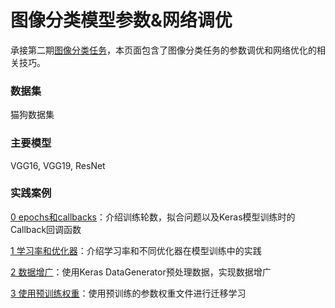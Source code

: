 # 图像分类模型参数&网络调优

承接第二期[图像分类任务]()，本页面包含了图像分类任务的参数调优和网络优化的相关技巧。



### 数据集

猫狗数据集



### 主要模型

VGG16, VGG19, ResNet



### 实践案例

[0 epochs和callbacks](./00_epoch_callbacks.ipynb)：介绍训练轮数，拟合问题以及Keras模型训练时的Callback回调函数

[1 学习率和优化器](./01_lr_opt.ipynb)：介绍学习率和不同优化器在模型训练中的实践

[2 数据增广](02_data_augumentation.ipynb)：使用Keras DataGenerator预处理数据，实现数据增广

[3 使用预训练权重](03_pretrained_weights.ipynb)：使用预训练的参数权重文件进行迁移学习